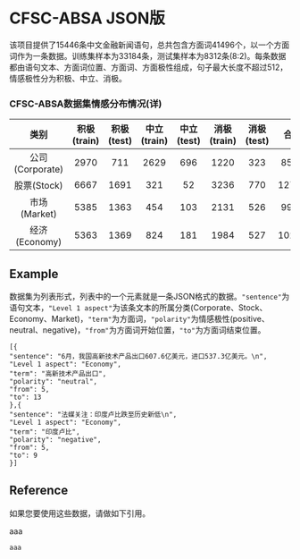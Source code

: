 # CFSC-ABSA JSON版
该项目提供了15446条中文金融新闻语句，总共包含方面词41496个，以一个方面词作为一条数据。训练集样本为33184条，测试集样本为8312条(8:2)。每条数据都由语句文本、方面词位置、方面词、方面极性组成，句子最大长度不超过512，情感极性分为积极、中立、消极。

### CFSC-ABSA数据集情感分布情况(详)
|类别|积极(train)|积极(test)|中立(train)|中立(test)|消极(train)|消极(test)|合计|
|:-:|:-:|:-:|:-:|:-:|:-:|:-:|:-:|
|公司(Corporate)|2970|711|2629|696|1220|323|8549|
|股票(Stock)|6667|1691|321|52|3236|770|12737|
|市场(Market)|5385|1363|454|103|2131|526|9946|
|经济(Economy)|5363|1369|824|181|1984|527|10264|

## Example
数据集为列表形式，列表中的一个元素就是一条JSON格式的数据。`"sentence"`为语句文本，`"Level 1 aspect"`为该条文本的所属分类(Corporate、Stock、Economy、Market)，`"term"`为方面词，`"polarity"`为情感极性(positive、neutral、negative)，`"from"`为方面词开始位置，`"to"`为方面词结束位置。
```
[{
"sentence": "6月，我国高新技术产品出口607.6亿美元，进口537.3亿美元。\n", 
"Level 1 aspect": "Economy", 
"term": "高新技术产品出口", 
"polarity": "neutral", 
"from": 5, 
"to": 13
},{
"sentence": "法媒关注：印度卢比跌至历史新低\n", 
"Level 1 aspect": "Economy", 
"term": "印度卢比", 
"polarity": "negative", 
"from": 5, 
"to": 9
}]
```

## Reference
如果您要使用这些数据，请做如下引用。

aaa
```
aaa
```
